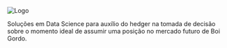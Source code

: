 ![Logo](https://github.com/Thaleslsilva/DataCattle/blob/master/Logo3.jpg)

Soluções em Data Science para auxílio do hedger na tomada de decisão sobre o momento ideal de assumir uma posição no mercado futuro de Boi Gordo.
